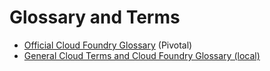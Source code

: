 Glossary and Terms
=============================================

* [Official Cloud Foundry Glossary](http://docs.pivotal.io/pivotalcf/concepts/glossary.html) (Pivotal)
* [General Cloud Terms and Cloud Foundry Glossary (local)](https://github.wdf.sap.corp/cc-java-dev/cc-coursematerial/blob/master/Knowledge/M0-CloudFoundryGlossary.pdf)
